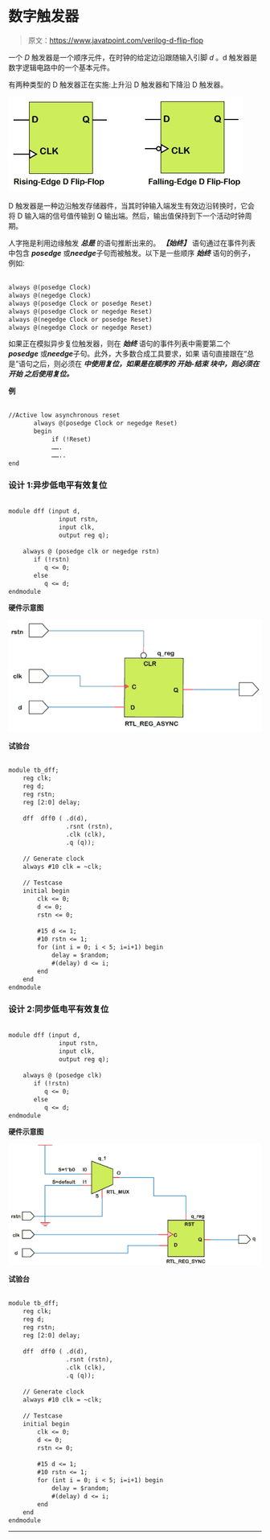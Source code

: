 # 数字触发器

> 原文：<https://www.javatpoint.com/verilog-d-flip-flop>

一个 *D* 触发器是一个顺序元件，在时钟的给定边沿跟随输入引脚 *d* 。d 触发器是数字逻辑电路中的一个基本元件。

有两种类型的 D 触发器正在实施:上升沿 D 触发器和下降沿 D 触发器。

![D Flip-Flop](img/3dc651b33259629c17382a974e9342e9.png)

D 触发器是一种边沿触发存储器件，当其时钟输入端发生有效边沿转换时，它会将 D 输入端的信号值传输到 Q 输出端。然后，输出值保持到下一个活动时钟周期。

人字拖是利用边缘触发 ***总是*** 的语句推断出来的。 ***【始终】*** 语句通过在事件列表中包含 ***posedge*** 或***needge***子句而被触发。以下是一些顺序 ***始终*** 语句的例子，例如:

```

always @(posedge Clock)
always @(negedge Clock)
always @(posedge Clock or posedge Reset)
always @(posedge Clock or negedge Reset)
always @(negedge Clock or posedge Reset)
always @(negedge Clock or negedge Reset)

```

如果正在模拟异步复位触发器，则在 ***始终*** 语句的事件列表中需要第二个 ***posedge*** 或***needge***子句。此外，大多数合成工具要求，如果 语句直接跟在“总是”语句之后，则必须在 ***中使用复位，如果是在顺序的 ***开始-结束*** 块中，则必须在 ***开始*** 之后使用复位。***

**例**

```

//Active low asynchronous reset
       always @(posedge Clock or negedge Reset)
       begin
            if (!Reset)
            …….
            ……..
end

```

### 设计 1:异步低电平有效复位

```

module dff (input d,
              input rstn,
              input clk,
              output reg q);

	always @ (posedge clk or negedge rstn)
       if (!rstn)
          q <= 0;
       else
          q <= d;
endmodule

```

**硬件示意图**

![D Flip-Flop](img/5030b4c379f1f9d2d04f14678f9f7cd0.png)

**试验台**

```

module tb_dff;
	reg clk;
	reg d;
	reg rstn;
	reg [2:0] delay;

    dff  dff0 ( .d(d),
                .rsnt (rstn),
                .clk (clk),
                .q (q));

    // Generate clock
    always #10 clk = ~clk;

    // Testcase
    initial begin
    	clk <= 0;
    	d <= 0;
    	rstn <= 0;

    	#15 d <= 1;
    	#10 rstn <= 1;
    	for (int i = 0; i < 5; i=i+1) begin
    		delay = $random;
    		#(delay) d <= i;
    	end
    end
endmodule

```

### 设计 2:同步低电平有效复位

```

module dff (input d,
              input rstn,
              input clk,
              output reg q);

	always @ (posedge clk)
       if (!rstn)
          q <= 0;
       else
          q <= d;
endmodule

```

**硬件示意图**

![D Flip-Flop](img/107923a3be0ff0d011ab714aa96c0eb5.png)

**试验台**

```

module tb_dff;
	reg clk;
	reg d;
	reg rstn;
	reg [2:0] delay;

    dff  dff0 ( .d(d),
                .rsnt (rstn),
                .clk (clk),
                .q (q));

    // Generate clock
    always #10 clk = ~clk;

    // Testcase
    initial begin
    	clk <= 0;
    	d <= 0;
    	rstn <= 0;

    	#15 d <= 1;
    	#10 rstn <= 1;
    	for (int i = 0; i < 5; i=i+1) begin
    		delay = $random;
    		#(delay) d <= i;
    	end
    end
endmodule

```

* * *